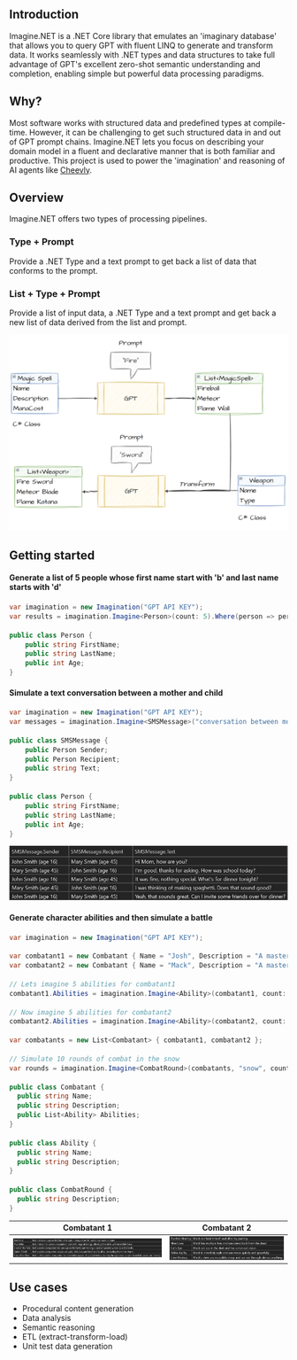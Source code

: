 ## Introduction
Imagine.NET is a .NET Core library that emulates an 'imaginary database' that allows you to query GPT with fluent LINQ to generate and transform data. It works seamlessly with .NET types and data structures to take full advantage of GPT's excellent zero-shot semantic understanding and completion, enabling simple but powerful data processing paradigms.

## Why?
Most software works with structured data and predefined types at compile-time. However, it can be challenging to get such structured data in and out of GPT prompt chains. Imagine.NET lets you focus on describing your domain model in a fluent and declarative manner that is both familiar and productive. This project is used to power the 'imagination' and reasoning of AI agents like [Cheevly](https://www.cheevly.com/).

## Overview
Imagine.NET offers two types of processing pipelines.

### Type + Prompt
Provide a .NET Type and a text prompt to get back a list of data that conforms to the prompt.
  
### List + Type + Prompt
Provide a list of input data, a .NET Type and a text prompt and get back a new list of data derived from the list and prompt.
  
![Diagram](design.png?raw=true "Diagram")


## Getting started

#### Generate a list of 5 people whose first name start with 'b' and last name starts with 'd'
```C#
var imagination = new Imagination("GPT API KEY");
var results = imagination.Imagine<Person>(count: 5).Where(person => person.FirstName.StartsWith("b") && person.LastName.StartsWith("d")).ToList();

public class Person {
    public string FirstName;
    public string LastName;
    public int Age;
}
```

#### Simulate a text conversation between a mother and child
```C#
var imagination = new Imagination("GPT API KEY");
var messages = imagination.Imagine<SMSMessage>("conversation between mother and child", 5).ToList();

public class SMSMessage {
    public Person Sender;
    public Person Recipient;
    public string Text;
}

public class Person {
    public string FirstName;
    public string LastName;
    public int Age;
}
```
![Messages](/images/messages.png?raw=true "Messages")

#### Generate character abilities and then simulate a battle
```C#
var imagination = new Imagination("GPT API KEY");

var combatant1 = new Combatant { Name = "Josh", Description = "A master of canine magic" };
var combatant2 = new Combatant { Name = "Mack", Description = "A master of feline magic" };

// Lets imagine 5 abilities for combatant1
combatant1.Abilities = imagination.Imagine<Ability>(combatant1, count: 5).ToList();

// Now imagine 5 abilities for combatant2
combatant2.Abilities = imagination.Imagine<Ability>(combatant2, count: 5).ToList();

var combatants = new List<Combatant> { combatant1, combatant2 };

// Simulate 10 rounds of combat in the snow
var rounds = imagination.Imagine<CombatRound>(combatants, "snow", count: 10).ToList();
            
public class Combatant {
  public string Name;
  public string Description;
  public List<Ability> Abilities;
}

public class Ability {
  public string Name;
  public string Description;
}

public class CombatRound {
  public string Description;
}
```
Combatant 1               |  Combatant 2
:-------------------------:|:-------------------------:
![Abilities](/images/abilities1.png?raw=true "Abilities")  |  ![Abilities](/images/abilities2.png?raw=true "Abilities")

## Use cases
 - Procedural content generation
 - Data analysis
 - Semantic reasoning
 - ETL (extract-transform-load)
 - Unit test data generation
